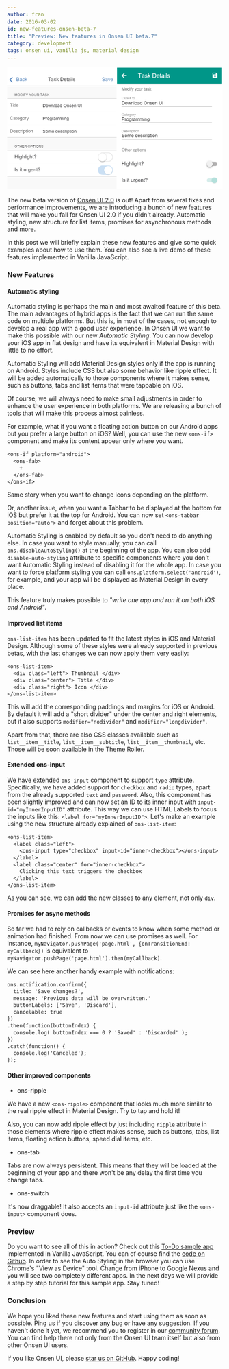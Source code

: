 ```yaml
---
author: fran
date: 2016-03-02
id: new-features-onsen-beta-7
title: "Preview: New features in Onsen UI beta.7"
category: development
tags: onsen ui, vanilla js, material design
---
```


![Automatic Styling](/blog/content/images/2016/Mar/autostyling.png)

The new beta version of [Onsen UI 2.0](https://onsen.io/2/) is out! Apart from several fixes and performance improvements, we are introducing a bunch of new features that will make you fall for Onsen UI 2.0 if you didn't already. Automatic styling, new structure for list items, promises for asynchronous methods and more.

In this post we will briefly explain these new features and give some quick examples about how to use them. You can also see a live demo of these features implemented in Vanilla JavaScript.

<!-- more -->

### New Features

#### Automatic styling

Automatic styling is perhaps the main and most awaited feature of this beta. The main advantages of hybrid apps is the fact that we can run the same code on multiple platforms. But this is, in most of the cases, not enough to develop a real app with a good user experience. In Onsen UI we want to make this possible with our new *Automatic Styling*. You can now develop your iOS app in flat design and have its equivalent in Material Design with little to no effort.

Automatic Styling will add Material Design styles only if the app is running on Android. Styles include CSS but also some behavior like ripple effect. It will be added automatically to those components where it makes sense, such as buttons, tabs and list items that were tappable on iOS.

Of course, we will always need to make small adjustments in order to enhance the user experience in both platforms. We are releasing a bunch of tools that will make this process almost painless.

For example, what if you want a floating action button on our Android apps but you prefer a large button on iOS? Well, you can use the new `<ons-if>` component and make its content appear only where you want.

```
<ons-if platform="android">
  <ons-fab>
    +
  </ons-fab>
</ons-if>
```

Same story when you want to change icons depending on the platform.

Or, another issue, when you want a Tabbar to be displayed at the bottom for iOS but prefer it at the top for Android. You can now set `<ons-tabbar position="auto">` and forget about this problem.

Automatic Styling is enabled by default so you don't need to do anything else. In case you want to style manually, you can call `ons.disableAutoStyling()` at the beginning of the app. You can also add `disable-auto-styling` attribute to specific components where you don't want Automatic Styling instead of disabling it for the whole app. In case you want to force platform styling you can call `ons.platform.select('android')`, for example, and your app will be displayed as Material Design in every place.

This feature truly makes possible to *"write one app and run it on both iOS and Android"*.


#### Improved list items

`ons-list-item` has been updated to fit the latest styles in iOS and Material Design. Although some of these styles were already supported in previous betas, with the last changes we can now apply them very easily:

```
<ons-list-item>
  <div class="left"> Thumbnail </div>
  <div class="center"> Title </div>
  <div class="right"> Icon </div>
</ons-list-item>
```

This will add the corresponding paddings and margins for iOS or Android. By default it will add a "short divider" under the center and right elements, but it also supports `modifier="nodivider"` and `modifier="longdivider"`.

Apart from that, there are also CSS classes available such as `list__item__title`, `list__item__subtitle`, `list__item__thumbnail`, etc. Those will be soon available in the Theme Roller.


#### Extended ons-input

We have extended `ons-input` component to support `type` attribute. Specifically, we have added support for `checkbox` and `radio` types, apart from the already supported `text` and `password`. Also, this component has been slightly improved and can now set an ID to its inner input with `input-id="myInnerInputID"` attribute. This way we can use HTML Labels to focus the inputs like this: `<label for="myInnerInputID">`. Let's make an example using the new structure already explained of `ons-list-item`:

```
<ons-list-item>
  <label class="left">
    <ons-input type="checkbox" input-id="inner-checkbox"></ons-input>
  </label>
  <label class="center" for="inner-checkbox">
    Clicking this text triggers the checkbox
  </label>
</ons-list-item>
```

As you can see, we can add the new classes to any element, not only `div`.


#### Promises for async methods

So far we had to rely on callbacks or events to know when some method or animation had finished. From now we can use promises as well. For instance, `myNavigator.pushPage('page.html', {onTransitionEnd: myCallback})` is equivalent to `myNavigator.pushPage('page.html').then(myCallback)`.

 We can see here another handy example with notifications:

```
ons.notification.confirm({
  title: 'Save changes?',
  message: 'Previous data will be overwritten.'
  buttonLabels: ['Save', 'Discard'],
  cancelable: true
})
.then(function(buttonIndex) {
  console.log( buttonIndex === 0 ? 'Saved' : 'Discarded' );
})
.catch(function() {
  console.log('Canceled');
});

```


#### Other improved components

* ons-ripple

We have a new `<ons-ripple>` component that looks much more similar to the real ripple effect in Material Design. Try to tap and hold it!

Also, you can now add ripple effect by just including `ripple` attribute in those elements where ripple effect makes sense, such as buttons, tabs, list items, floating action buttons, speed dial items, etc.

* ons-tab

Tabs are now always persistent. This means that they will be loaded at the beginning of your app and there won't be any delay the first time you change tabs.

* ons-switch

It's now draggable! It also accepts an `input-id` attribute just like the `<ons-input>` component does.

### Preview

Do you want to see all of this in action? Check out this [To-Do sample app](https://frandiox.github.io/OnsenUI-Todo-App/) implemented in Vanilla JavaScript. You can of course find the [code on Github](https://github.com/frandiox/OnsenUI-Todo-App). In order to see the Auto Styling in the browser you can use Chrome's "View as Device" tool. Change from iPhone to Google Nexus and you will see two completely different apps. In the next days we will provide a step by step tutorial for this sample app. Stay tuned!

### Conclusion

We hope you liked these new features and start using them as soon as possible. Ping us if you discover any bug or have any suggestion. If you haven't done it yet, we recommend you to register in our [community forum](https://community.onsen.io). You can find help there not only from the Onsen UI team itself but also from other Onsen UI users. 

If you like Onsen UI, please [star us on GitHub](https://github.com/OnsenUI/OnsenUI). Happy coding!
